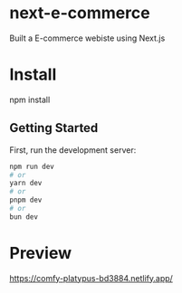 # next-e-commerce

Built a E-commerce webiste using Next.js

# Install

npm install

## Getting Started

First, run the development server:

```bash
npm run dev
# or
yarn dev
# or
pnpm dev
# or
bun dev
```

# Preview

https://comfy-platypus-bd3884.netlify.app/
